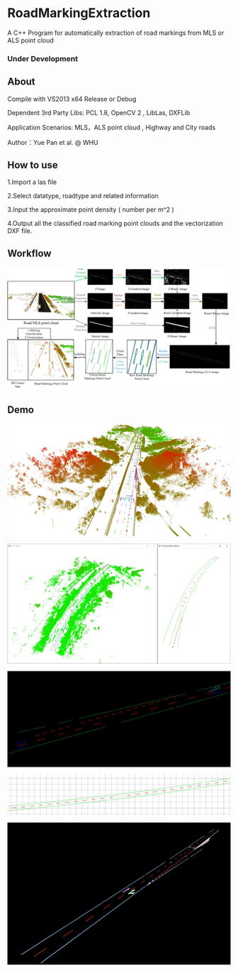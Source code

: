 # RoadMarkingExtraction
A C++ Program for automatically extraction of road markings from MLS or ALS point cloud

### Under Development

## About
Compile with VS2013 x64 Release or Debug

Dependent 3rd Party Libs:  PCL 1.8, OpenCV 2 , LibLas, DXFLib

Application Scenarios: MLS，ALS point cloud , Highway and City roads

Author：Yue Pan et al. @ WHU

## How to use
1.Import a las file

2.Select datatype, roadtype and related information

3.Input the approximate point density ( number per m^2 )

4.Output all the classified road marking point clouds and the vectorization DXF file.

## Workflow
 ![alt text](demo/1.jpg)

## Demo
 ![alt text](demo/2.JPG)
 
 ![alt text](demo/3.JPG)
 
 ![alt text](demo/4.JPG)
 
 ![alt text](demo/5.JPG)
 
 ![alt text](demo/6.JPG)

